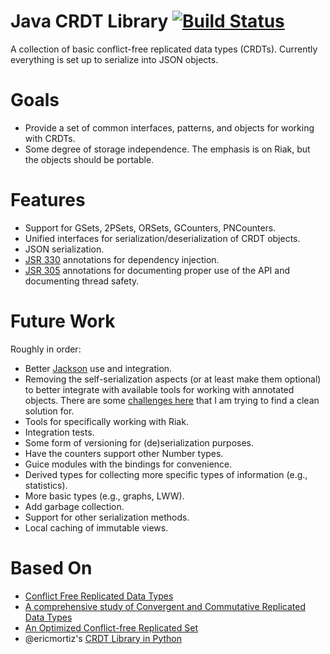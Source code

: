 Java CRDT Library [![Build Status](https://api.travis-ci.org/dclements/riak-java-crdt.png)](https://travis-ci.org/dclements/riak-java-crdt)
=========

A collection of basic conflict-free replicated data types (CRDTs).  Currently everything is set up to serialize into JSON objects.

Goals
=====
* Provide a set of common interfaces, patterns, and objects for working with CRDTs.
* Some degree of storage independence.  The emphasis is on Riak, but the objects should be portable.

Features
========
* Support for GSets, 2PSets, ORSets, GCounters, PNCounters.
* Unified interfaces for serialization/deserialization of CRDT objects.
* JSON serialization. 
* [JSR 330](http://code.google.com/p/atinject/) annotations for dependency injection.
* [JSR 305](http://findbugs-tutorials.googlecode.com/files/UFIA-305.pdf) annotations for documenting proper use of the API and documenting thread safety.

Future Work
===========

Roughly in order:

* Better [Jackson](http://jackson.codehaus.org) use and integration.
* Removing the self-serialization aspects (or at least make them optional) to better integrate with available tools for working with annotated objects.  There are some [challenges here](http://stackoverflow.com/questions/14004854/circular-generics-with-jackson) that I am trying to find a clean solution for. 
* Tools for specifically working with Riak. 
* Integration tests.
* Some form of versioning for (de)serialization purposes.
* Have the counters support other Number types.
* Guice modules with the bindings for convenience.
* Derived types for collecting more specific types of information (e.g., statistics). 
* More basic types (e.g., graphs, LWW).
* Add garbage collection.
* Support for other serialization methods.
* Local caching of immutable views. 

Based On
=======

* [Conflict Free Replicated Data Types](http://hal.inria.fr/docs/00/61/73/41/PDF/RR-7687.pdf)
* [A comprehensive study of Convergent and Commutative Replicated Data Types](http://hal.upmc.fr/docs/00/55/55/88/PDF/techreport.pdf)
* [An Optimized Conflict-free Replicated Set](http://www-user.rhrk.uni-kl.de/~bieniusa/paper/techrep2012-semantics.pdf)
* @ericmortiz's [CRDT Library in Python](https://github.com/ericmoritz/crdt)
